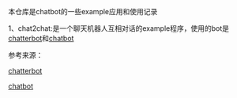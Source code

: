 本仓库是chatbot的一些example应用和使用记录

1、chat2chat:是一个聊天机器人互相对话的example程序，使用的bot是[chatterbot](https://github.com/gunthercox/ChatterBot)和[chatbot](https://github.com/sohelamin/chatbot)

参考来源：

[chatterbot](https://github.com/gunthercox/ChatterBot)

[chatbot](https://github.com/sohelamin/chatbot)